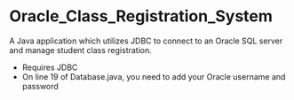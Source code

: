 # Oracle_Class_Registration_System
A Java application which utilizes JDBC to connect to an Oracle SQL server and manage student class registration.

- Requires JDBC
- On line 19 of Database.java, you need to add your Oracle username and password
